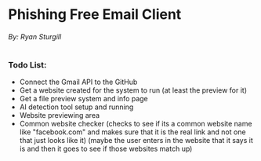 # Phishing Free Email Client 
###### By: Ryan Sturgill
#
### Todo List:
+ Connect the Gmail API to the GitHub
+ Get a website created for the system to run (at least the preview for it)
+ Get a file preview system and info page
+ AI detection tool setup and running
+ Website previewing area
+ Common website checker (checks to see if its a common website name like "facebook.com" and makes sure that it is the real link and not one that just looks like it) (maybe the user enters in the website that it says it is and then it goes to see if those websites match up)
